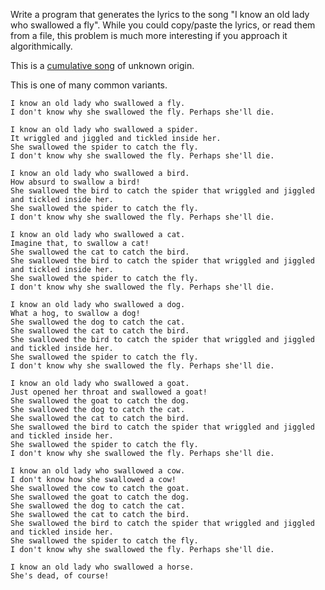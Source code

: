 Write a program that generates the lyrics to the song
"I know an old lady who swallowed a fly". While you could
copy/paste the lyrics, or read them from a file, this
problem is much more interesting if you approach it
algorithmically.

This is a [cumulative song](http://en.wikipedia.org/wiki/Cumulative_song) of unknown origin.

This is one of many common variants.

```plain
I know an old lady who swallowed a fly.
I don't know why she swallowed the fly. Perhaps she'll die.

I know an old lady who swallowed a spider.
It wriggled and jiggled and tickled inside her.
She swallowed the spider to catch the fly.
I don't know why she swallowed the fly. Perhaps she'll die.

I know an old lady who swallowed a bird.
How absurd to swallow a bird!
She swallowed the bird to catch the spider that wriggled and jiggled and tickled inside her.
She swallowed the spider to catch the fly.
I don't know why she swallowed the fly. Perhaps she'll die.

I know an old lady who swallowed a cat.
Imagine that, to swallow a cat!
She swallowed the cat to catch the bird.
She swallowed the bird to catch the spider that wriggled and jiggled and tickled inside her.
She swallowed the spider to catch the fly.
I don't know why she swallowed the fly. Perhaps she'll die.

I know an old lady who swallowed a dog.
What a hog, to swallow a dog!
She swallowed the dog to catch the cat.
She swallowed the cat to catch the bird.
She swallowed the bird to catch the spider that wriggled and jiggled and tickled inside her.
She swallowed the spider to catch the fly.
I don't know why she swallowed the fly. Perhaps she'll die.

I know an old lady who swallowed a goat.
Just opened her throat and swallowed a goat!
She swallowed the goat to catch the dog.
She swallowed the dog to catch the cat.
She swallowed the cat to catch the bird.
She swallowed the bird to catch the spider that wriggled and jiggled and tickled inside her.
She swallowed the spider to catch the fly.
I don't know why she swallowed the fly. Perhaps she'll die.

I know an old lady who swallowed a cow.
I don't know how she swallowed a cow!
She swallowed the cow to catch the goat.
She swallowed the goat to catch the dog.
She swallowed the dog to catch the cat.
She swallowed the cat to catch the bird.
She swallowed the bird to catch the spider that wriggled and jiggled and tickled inside her.
She swallowed the spider to catch the fly.
I don't know why she swallowed the fly. Perhaps she'll die.

I know an old lady who swallowed a horse.
She's dead, of course!
```

